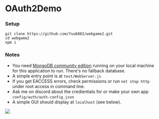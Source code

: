 # OAuth2Demo

### Setup
```
git clone https://github.com/Yuu6883/webgame2.git
cd webgame2
npm i
```

### Notes
* You need [MongoDB community edition](https://www.mongodb.com/download-center/community) running on your local machine for this application to run. There's no fallback database.
* A simple entry point is at `test/WebServer.js`
* If you get EACCESS errors, check permissions or run `net stop http` under root access in command line.
* Ask me on discord about the credientials for or make your own app `config/auth/auth-config.json`
* A simple GUI should display at `localhost` (see below).

![](https://github.com/Yuu6883/webgame2/blob/master/doc/img/homepage.png?raw=true)
